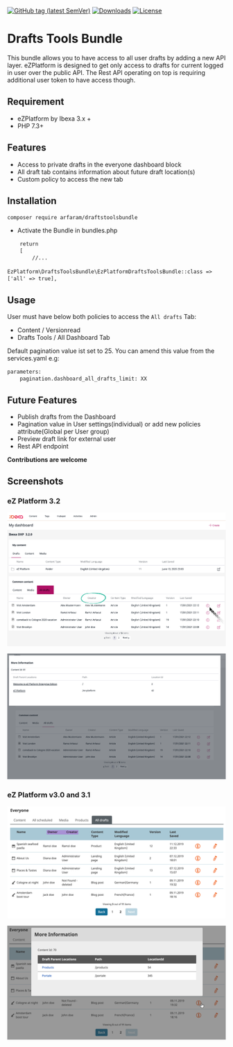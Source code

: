 [![GitHub tag (latest SemVer)](https://img.shields.io/github/v/tag/arfaram/draftstoolsbundle?style=flat-square&color=blue)](https://github.com/arfaram/draftstoolsbundle/tags)
[![Downloads](https://img.shields.io/packagist/dt/arfaram/draftstoolsbundle?style=flat-square&color=blue)](https://packagist.org/packages/arfaram/draftstoolsbundle)
[![License](https://img.shields.io/packagist/l/arfaram/draftstoolsbundle.svg?style=flat-square&color=blue)](https://github.com/arfaram/draftstoolsbundle/blob/master/LICENSE)

# Drafts Tools Bundle

This bundle allows you to have access to all user drafts by adding a new API layer. eZPlatform is designed to get only access to drafts for current logged in user over the public API. The Rest API operating on top is requiring additional user token to have access though. 

## Requirement

- eZPlatform by Ibexa 3.x +
- PHP 7.3+

## Features

- Access to private drafts in the everyone dashboard block
- All draft tab contains information about future draft location(s)
- Custom policy to access the new tab
 
## Installation

```
composer require arfaram/draftstoolsbundle
```

- Activate the Bundle in bundles.php

```
    return
    [
        //...
        EzPlatform\DraftsToolsBundle\EzPlatformDraftsToolsBundle::class => ['all' => true],

```

## Usage

User must have below both policies to access the `All drafts` Tab:
- Content / Versionread
- Drafts Tools / All Dashboard Tab

Default pagination value ist set to 25. You can amend this value from the services.yaml e.g:

```
parameters:
    pagination.dashboard_all_drafts_limit: XX
```

## Future Features

- Publish drafts from the Dashboard
- Pagination value in User settings(individual) or add new policies attribute(Global per User group)
- Preview draft link for external user
- Rest API endpoint

**Contributions are welcome**

## Screenshots

### eZ Platform 3.2 


![eZPlatform by Ibexa Drafts Tools Bundle](doc/all_drafts_tab_3.2.png?raw=true "eZPlatform by Ibexa Drafts Tools Bundle")

![eZPlatform by Ibexa Drafts Tools Bundle](doc/draft_locations_3.2.png?raw=true "eZPlatform by Ibexa Drafts Tools Bundle")

### eZ Platform v3.0 and 3.1

![eZPlatform by Ibexa Drafts Tools Bundle](doc/all_drafts_tab.png?raw=true "eZPlatform by Ibexa Drafts Tools Bundle")

![eZPlatform by Ibexa Drafts Tools Bundle](doc/draft_locations.png?raw=true "eZPlatform by Ibexa Drafts Tools Bundle")



